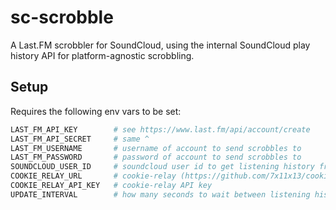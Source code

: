 # sc-scrobble

A Last.FM scrobbler for SoundCloud, using the internal SoundCloud play history API for platform-agnostic scrobbling.

## Setup

Requires the following env vars to be set:

```py
LAST_FM_API_KEY        # see https://www.last.fm/api/account/create
LAST_FM_API_SECRET     # same ^
LAST_FM_USERNAME       # username of account to send scrobbles to
LAST_FM_PASSWORD       # password of account to send scrobbles to
SOUNDCLOUD_USER_ID     # soundcloud user id to get listening history from
COOKIE_RELAY_URL       # cookie-relay (https://github.com/7x11x13/cookie-relay) instance
COOKIE_RELAY_API_KEY   # cookie-relay API key
UPDATE_INTERVAL        # how many seconds to wait between listening history checks
```

